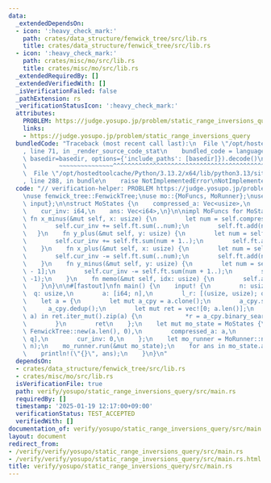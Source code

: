 ```yaml
---
data:
  _extendedDependsOn:
  - icon: ':heavy_check_mark:'
    path: crates/data_structure/fenwick_tree/src/lib.rs
    title: crates/data_structure/fenwick_tree/src/lib.rs
  - icon: ':heavy_check_mark:'
    path: crates/misc/mo/src/lib.rs
    title: crates/misc/mo/src/lib.rs
  _extendedRequiredBy: []
  _extendedVerifiedWith: []
  _isVerificationFailed: false
  _pathExtension: rs
  _verificationStatusIcon: ':heavy_check_mark:'
  attributes:
    PROBLEM: https://judge.yosupo.jp/problem/static_range_inversions_query
    links:
    - https://judge.yosupo.jp/problem/static_range_inversions_query
  bundledCode: "Traceback (most recent call last):\n  File \"/opt/hostedtoolcache/Python/3.13.2/x64/lib/python3.13/site-packages/onlinejudge_verify/documentation/build.py\"\
    , line 71, in _render_source_code_stat\n    bundled_code = language.bundle(stat.path,\
    \ basedir=basedir, options={'include_paths': [basedir]}).decode()\n          \
    \         ~~~~~~~~~~~~~~~^^^^^^^^^^^^^^^^^^^^^^^^^^^^^^^^^^^^^^^^^^^^^^^^^^^^^^^^^^^^^^^^^^\n\
    \  File \"/opt/hostedtoolcache/Python/3.13.2/x64/lib/python3.13/site-packages/onlinejudge_verify/languages/rust.py\"\
    , line 288, in bundle\n    raise NotImplementedError\nNotImplementedError\n"
  code: "// verification-helper: PROBLEM https://judge.yosupo.jp/problem/static_range_inversions_query\n\
    \nuse fenwick_tree::FenwickTree;\nuse mo::{MoFuncs, MoRunner};\nuse proconio::{fastout,\
    \ input};\n\nstruct MoStates {\n    compressed_a: Vec<usize>,\n    ft: FenwickTree<i64>,\n\
    \    cur_inv: i64,\n    ans: Vec<i64>,\n}\n\nimpl MoFuncs for MoStates {\n   \
    \ fn x_minus(&mut self, x: usize) {\n        let num = self.compressed_a[x - 1];\n\
    \        self.cur_inv += self.ft.sum(..num);\n        self.ft.add(num, 1);\n \
    \   }\n    fn y_plus(&mut self, y: usize) {\n        let num = self.compressed_a[y];\n\
    \        self.cur_inv += self.ft.sum(num + 1..);\n        self.ft.add(num, 1);\n\
    \    }\n    fn x_plus(&mut self, x: usize) {\n        let num = self.compressed_a[x];\n\
    \        self.cur_inv -= self.ft.sum(..num);\n        self.ft.add(num, -1);\n\
    \    }\n    fn y_minus(&mut self, y: usize) {\n        let num = self.compressed_a[y\
    \ - 1];\n        self.cur_inv -= self.ft.sum(num + 1..);\n        self.ft.add(num,\
    \ -1);\n    }\n    fn memo(&mut self, idx: usize) {\n        self.ans[idx] = self.cur_inv;\n\
    \    }\n}\n\n#[fastout]\nfn main() {\n    input! {\n        n: usize,\n      \
    \  q: usize,\n        a: [i64; n],\n        l_r: [(usize, usize); q],\n    }\n\
    \    let a = {\n        let mut a_cpy = a.clone();\n        a_cpy.sort();\n  \
    \      a_cpy.dedup();\n        let mut ret = vec![0; a.len()];\n        for (r,\
    \ a) in ret.iter_mut().zip(a) {\n            *r = a_cpy.binary_search(&a).unwrap();\n\
    \        }\n        ret\n    };\n    let mut mo_state = MoStates {\n        ft:\
    \ FenwickTree::new(a.len(), 0),\n        compressed_a: a,\n        ans: vec![0;\
    \ q],\n        cur_inv: 0,\n    };\n    let mo_runner = MoRunner::new(&l_r, n,\
    \ n);\n    mo_runner.run(&mut mo_state);\n    for ans in mo_state.ans {\n    \
    \    println!(\"{}\", ans);\n    }\n}\n"
  dependsOn:
  - crates/data_structure/fenwick_tree/src/lib.rs
  - crates/misc/mo/src/lib.rs
  isVerificationFile: true
  path: verify/yosupo/static_range_inversions_query/src/main.rs
  requiredBy: []
  timestamp: '2025-01-19 12:17:00+09:00'
  verificationStatus: TEST_ACCEPTED
  verifiedWith: []
documentation_of: verify/yosupo/static_range_inversions_query/src/main.rs
layout: document
redirect_from:
- /verify/verify/yosupo/static_range_inversions_query/src/main.rs
- /verify/verify/yosupo/static_range_inversions_query/src/main.rs.html
title: verify/yosupo/static_range_inversions_query/src/main.rs
---
```

